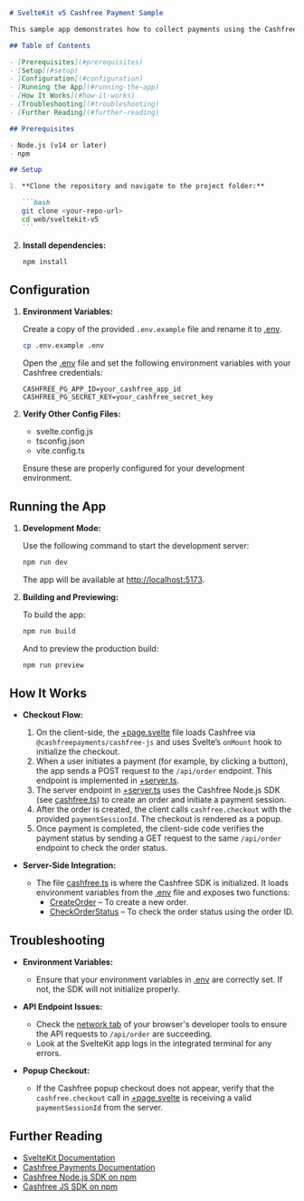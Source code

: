 ````markdown
# SvelteKit v5 Cashfree Payment Sample

This sample app demonstrates how to collect payments using the Cashfree JavaScript and Node.js SDKs with a popup checkout. It is built using SvelteKit and includes both client-side code and server-side API endpoints.

## Table of Contents

- [Prerequisites](#prerequisites)
- [Setup](#setup)
- [Configuration](#configuration)
- [Running the App](#running-the-app)
- [How It Works](#how-it-works)
- [Troubleshooting](#troubleshooting)
- [Further Reading](#further-reading)

## Prerequisites

- Node.js (v14 or later)
- npm

## Setup

1. **Clone the repository and navigate to the project folder:**

   ```bash
   git clone <your-repo-url>
   cd web/sveltekit-v5
   ```
````

2. **Install dependencies:**

   ```bash
   npm install
   ```

## Configuration

1. **Environment Variables:**

   Create a copy of the provided `.env.example` file and rename it to [.env](http://_vscodecontentref_/0).

   ```bash
   cp .env.example .env
   ```

   Open the [.env](http://_vscodecontentref_/1) file and set the following environment variables with your Cashfree credentials:

   ```
   CASHFREE_PG_APP_ID=your_cashfree_app_id
   CASHFREE_PG_SECRET_KEY=your_cashfree_secret_key
   ```

2. **Verify Other Config Files:**

   - svelte.config.js
   - tsconfig.json
   - vite.config.ts

   Ensure these are properly configured for your development environment.

## Running the App

1. **Development Mode:**

   Use the following command to start the development server:

   ```bash
   npm run dev
   ```

   The app will be available at [http://localhost:5173](http://localhost:5173).

2. **Building and Previewing:**

   To build the app:

   ```bash
   npm run build
   ```

   And to preview the production build:

   ```bash
   npm run preview
   ```

## How It Works

- **Checkout Flow:**

  1. On the client-side, the [+page.svelte](http://_vscodecontentref_/2) file loads Cashfree via `@cashfreepayments/cashfree-js` and uses Svelte’s `onMount` hook to initialize the checkout.
  2. When a user initiates a payment (for example, by clicking a button), the app sends a POST request to the `/api/order` endpoint. This endpoint is implemented in [+server.ts](http://_vscodecontentref_/3).
  3. The server endpoint in [+server.ts](http://_vscodecontentref_/4) uses the Cashfree Node.js SDK (see [cashfree.ts](http://_vscodecontentref_/5)) to create an order and initiate a payment session.
  4. After the order is created, the client calls `cashfree.checkout` with the provided `paymentSessionId`. The checkout is rendered as a popup.
  5. Once payment is completed, the client-side code verifies the payment status by sending a GET request to the same `/api/order` endpoint to check the order status.

- **Server-Side Integration:**

  - The file [cashfree.ts](http://_vscodecontentref_/6) is where the Cashfree SDK is initialized. It loads environment variables from the [.env](http://_vscodecontentref_/7) file and exposes two functions:
    - [CreateOrder](http://_vscodecontentref_/8) – To create a new order.
    - [CheckOrderStatus](http://_vscodecontentref_/9) – To check the order status using the order ID.

## Troubleshooting

- **Environment Variables:**
  - Ensure that your environment variables in [.env](http://_vscodecontentref_/10) are correctly set. If not, the SDK will not initialize properly.
- **API Endpoint Issues:**

  - Check the [network tab](https://developer.mozilla.org/en-US/docs/Tools/Network_Monitor) of your browser's developer tools to ensure the API requests to `/api/order` are succeeding.
  - Look at the SvelteKit app logs in the integrated terminal for any errors.

- **Popup Checkout:**
  - If the Cashfree popup checkout does not appear, verify that the `cashfree.checkout` call in [+page.svelte](http://_vscodecontentref_/11) is receiving a valid `paymentSessionId` from the server.

## Further Reading

- [SvelteKit Documentation](https://kit.svelte.dev/docs)
- [Cashfree Payments Documentation](https://docs.cashfree.com)
- [Cashfree Node.js SDK on npm](https://www.npmjs.com/package/cashfree-pg)
- [Cashfree JS SDK on npm](https://www.npmjs.com/package/@cashfreepayments/cashfree-js)

```

```
